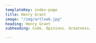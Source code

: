 ```yaml
---
templateKey: index-page
title: Henry Grant
image: "/img/artloeb.jpg"
heading: Henry Grant
subheading: Code. Opinions. Greatness.

---
```

